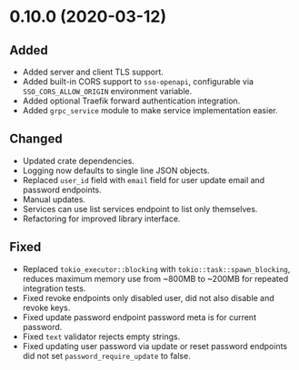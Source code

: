 # 0.10.0 (2020-03-12)

## Added

-   Added server and client TLS support.
-   Added built-in CORS support to `sso-openapi`, configurable via `SSO_CORS_ALLOW_ORIGIN` environment variable.
-   Added optional Traefik forward authentication integration.
-   Added `grpc_service` module to make service implementation easier.

## Changed

-   Updated crate dependencies.
-   Logging now defaults to single line JSON objects.
-   Replaced `user_id` field with `email` field for user update email and password endpoints.
-   Manual updates.
-   Services can use list services endpoint to list only themselves.
-   Refactoring for improved library interface.

## Fixed

-   Replaced `tokio_executor::blocking` with `tokio::task::spawn_blocking`, reduces maximum memory use from ~800MB to ~200MB for repeated integration tests.
-   Fixed revoke endpoints only disabled user, did not also disable and revoke keys.
-   Fixed update password endpoint password meta is for current password.
-   Fixed `text` validator rejects empty strings.
-   Fixed updating user password via update or reset password endpoints did not set `password_require_update` to false.
